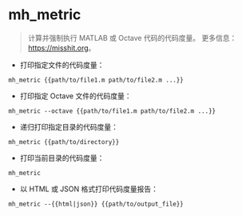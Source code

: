 # mh_metric

> 计算并强制执行 MATLAB 或 Octave 代码的代码度量。
> 更多信息：<https://misshit.org>。

- 打印指定文件的代码度量：

`mh_metric {{path/to/file1.m path/to/file2.m ...}}`

- 打印指定 Octave 文件的代码度量：

`mh_metric --octave {{path/to/file1.m path/to/file2.m ...}}`

- 递归打印指定目录的代码度量：

`mh_metric {{path/to/directory}}`

- 打印当前目录的代码度量：

`mh_metric`

- 以 HTML 或 JSON 格式打印代码度量报告：

`mh_metric --{{html|json}} {{path/to/output_file}}`